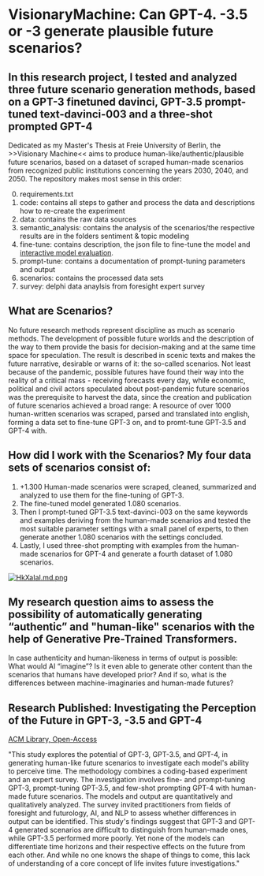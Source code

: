 # VisionaryMachine: Can GPT-4. -3.5 or -3 generate plausible future scenarios?

## In this research project, I tested and analyzed three future scenario generation methods, based on a GPT-3 finetuned davinci, GPT-3.5 prompt-tuned text-davinci-003 and a three-shot prompted GPT-4

Dedicated as my Master's Thesis at Freie University of Berlin, the >>Visionary Machine<< aims to produce human-like/authentic/plausible future scenarios, based on a dataset of scraped human-made scenarios from recognized public institutions concerning the years 2030, 2040, and 2050. The repository makes most sense in this order:

0) requirements.txt
1) code: contains all steps to gather and process the data and descriptions how to re-create the experiment
2) data: contains the raw data sources
3) semantic_analysis: contains the analysis of the scenarios/the respective results are in the folders sentiment & topic modeling
4) fine-tune: contains description, the json file to fine-tune the model and [interactive model evaluation](https://api.wandb.ai/links/kozachekdiana/vanist0j).
5) prompt-tune: contains a documentation of prompt-tuning parameters and output
6) scenarios: contains the processed data sets
7) survey: delphi data anaylsis from foresight expert survey

## What are Scenarios?

No future research methods represent discipline as much as scenario methods. The development of possible future worlds and the description of the way to them provide the basis for decision-making and at the same time space for speculation. The result is described in scenic texts and makes the future narrative, desirable or warns of it: the so-called scenarios. Not least because of the pandemic, possible futures have found their way into the reality of a critical mass - receiving forecasts every day, while economic, political and civil actors speculated about post-pandemic future scenarios was the prerequisite to harvest the data, since the creation and publication of future scenarios achieved a broad range: A resource of over 1000 human-written scenarios was scraped, parsed and translated into english, forming a data set to fine-tune GPT-3 on, and to promt-tune GPT-3.5 and GPT-4 with.

## How did I work with the Scenarios? My four data sets of scenarios consist of:

1) +1.300 Human-made scenarios were scraped, cleaned, summarized and analyzed to use them for the fine-tuning of GPT-3. 
2) The fine-tuned model generated 1.080 scenarios. 
3) Then I prompt-tuned GPT-3.5 text-davinci-003 on the same keywords and examples deriving from the human-made scenarios and tested the most suitable parameter settings with a small panel of experts, to then generate another 1.080 scenarios with the settings concluded. 
4) Lastly, I used three-shot prompting with examples from the human-made scenarios for GPT-4 and generate a fourth dataset of 1.080 scenarios.

<a href="https://freeimage.host/i/HkXaIaI"><img src="https://iili.io/HkXaIaI.md.png" alt="HkXaIaI.md.png" border="0"></a>

## My research question aims to assess the possibility of automatically generating “authentic” and "human-like" scenarios with the help of Generative Pre-Trained Transformers.

In case authenticity and human-likeness in terms of output is possible: What would AI “imagine”? Is it even able to generate other content than the scenarios that humans have developed prior? And if so, what is the differences between machine-imaginaries and human-made futures? 



## Research Published: Investigating the Perception of the Future in GPT-3, -3.5 and GPT-4

[ACM Library, Open-Access](https://dl.acm.org/doi/10.1145/3591196.3596827)

"This study explores the potential of GPT-3, GPT-3.5, and GPT-4, in generating human-like future scenarios to investigate each model's ability to perceive time. The methodology combines a coding-based experiment and an expert survey. The investigation involves fine- and prompt-tuning GPT-3, prompt-tuning GPT-3.5, and few-shot prompting GPT-4 with human-made future scenarios. The models and output are quantitatively and qualitatively analyzed. The survey invited practitioners from fields of foresight and futurology, AI, and NLP to assess whether differences in output can be identified. This study's findings suggest that GPT-3 and GPT-4 generated scenarios are difficult to distinguish from human-made ones, while GPT-3.5 performed more poorly. Yet none of the models can differentiate time horizons and their respective effects on the future from each other. And while no one knows the shape of things to come, this lack of understanding of a core concept of life invites future investigations."
